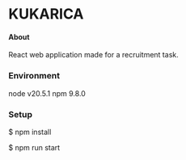 # KUKARICA

#### About
React web application made for a recruitment task.


### Environment
node v20.5.1
npm 9.8.0

### Setup

$ npm install 

$ npm run start
